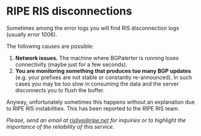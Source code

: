 # RIPE RIS disconnections

Sometimes among the error logs you will find RIS disconnection logs (usually error 1006).

The following causes are possible:

1) **Network issues.** The machine where BGPalerter is running loses connectivity (maybe just for a few seconds).
2) **You are monitoring something that produces too many BGP updates** (e.g. your prefixes are not stable or constantly re-announced). In such cases you may be too slow in consuming the data and the server disconnects you to flush the buffer.

Anyway, unfortunately sometimes this happens without an explanation due to RIPE RIS instabilities.
This has been reported to the RIPE RIS team. 

_Please, send an email at rislive@ripe.net for inquiries or to highlight the importance of the reliability of this service._
